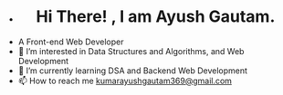 - <h1 style="text-align: center;">Hi There! , I am Ayush Gautam. </h1>
- A Front-end Web Developer
- 👀 I’m interested in Data Structures and Algorithms, and Web Development
- 🌱 I’m currently learning DSA and Backend Web Development
- 📫 How to reach me kumarayushgautam369@gmail.com

<!---
AyushKuGautam/AyushKuGautam is a ✨ special ✨ repository because its `README.md` (this file) appears on your GitHub profile.
You can click the Preview link to take a look at your changes.
--->
